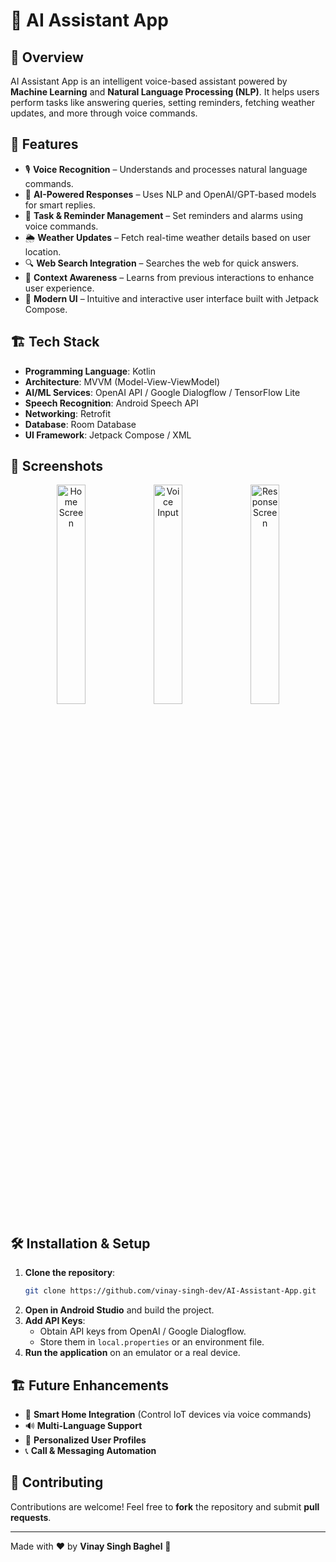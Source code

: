 # 🤖 AI Assistant App

## 📌 Overview
AI Assistant App is an intelligent voice-based assistant powered by **Machine Learning** and **Natural Language Processing (NLP)**. It helps users perform tasks like answering queries, setting reminders, fetching weather updates, and more through voice commands.

## 🚀 Features
- 🎙 **Voice Recognition** – Understands and processes natural language commands.
- 🧠 **AI-Powered Responses** – Uses NLP and OpenAI/GPT-based models for smart replies.
- 📅 **Task & Reminder Management** – Set reminders and alarms using voice commands.
- 🌦 **Weather Updates** – Fetch real-time weather details based on user location.
- 🔍 **Web Search Integration** – Searches the web for quick answers.
- 📌 **Context Awareness** – Learns from previous interactions to enhance user experience.
- 🎨 **Modern UI** – Intuitive and interactive user interface built with Jetpack Compose.

## 🏗 Tech Stack
- **Programming Language**: Kotlin
- **Architecture**: MVVM (Model-View-ViewModel)
- **AI/ML Services**: OpenAI API / Google Dialogflow / TensorFlow Lite
- **Speech Recognition**: Android Speech API
- **Networking**: Retrofit
- **Database**: Room Database
- **UI Framework**: Jetpack Compose / XML

## 📲 Screenshots
<p align="center">
  <img src="https://via.placeholder.com/300" width="30%" alt="Home Screen"/>
  <img src="https://via.placeholder.com/300" width="30%" alt="Voice Input"/>
  <img src="https://via.placeholder.com/300" width="30%" alt="Response Screen"/>
</p>

## 🛠 Installation & Setup
1. **Clone the repository**:
   ```sh
   git clone https://github.com/vinay-singh-dev/AI-Assistant-App.git
   ```
2. **Open in Android Studio** and build the project.
3. **Add API Keys**:
   - Obtain API keys from OpenAI / Google Dialogflow.
   - Store them in `local.properties` or an environment file.
4. **Run the application** on an emulator or a real device.

## 🏗 Future Enhancements
- 🔗 **Smart Home Integration** (Control IoT devices via voice commands)
- 🔊 **Multi-Language Support**
- 📝 **Personalized User Profiles**
- 📞 **Call & Messaging Automation**

## 🙌 Contributing
Contributions are welcome! Feel free to **fork** the repository and submit **pull requests**.

---
Made with ❤️ by **Vinay Singh Baghel** 🚀
